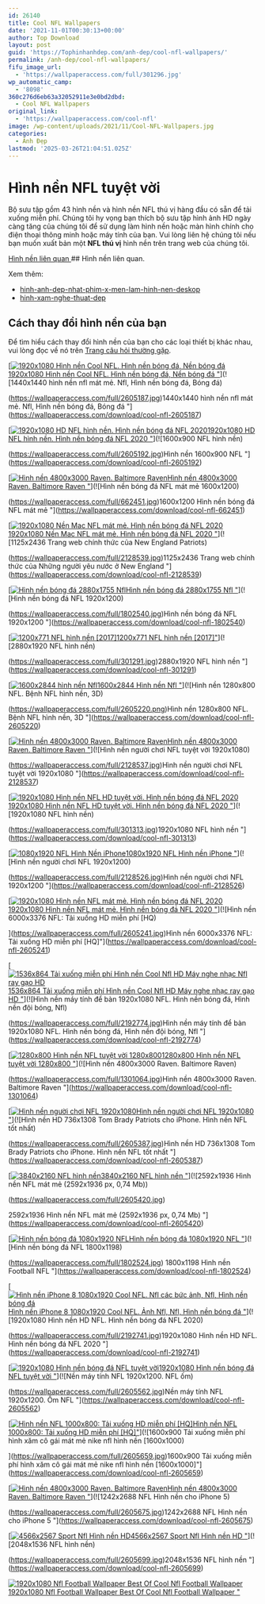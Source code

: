 ```yaml
---
id: 26140
title: Cool NFL Wallpapers
date: '2021-11-01T00:30:13+00:00'
author: Top Download
layout: post
guid: 'https://Tophinhanhdep.com/anh-dep/cool-nfl-wallpapers/'
permalink: /anh-dep/cool-nfl-wallpapers/
fifu_image_url:
  - 'https://wallpaperaccess.com/full/301296.jpg'
wp_automatic_camp:
  - '8098'
360c276d6eb63a32052911e3e0bd2dbd:
  - Cool NFL Wallpapers
original_link:
  - 'https://wallpaperaccess.com/cool-nfl'
image: /wp-content/uploads/2021/11/Cool-NFL-Wallpapers.jpg
categories:
  - Ảnh Đẹp
lastmod: '2025-03-26T21:04:51.025Z'
---
```

# Hình nền NFL tuyệt vời

Bộ sưu tập gồm 43 hình nền và hình nền NFL thú vị hàng đầu có sẵn để tải xuống miễn phí. Chúng tôi hy vọng bạn thích bộ sưu tập hình ảnh HD ngày càng tăng của chúng tôi để sử dụng làm hình nền hoặc màn hình chính cho điện thoại thông minh hoặc máy tính của bạn. Vui lòng liên hệ chúng tôi nếu bạn muốn xuất bản một **NFL thú vị** hình nền trên trang web của chúng tôi.

[Hình nền liên quan ](#related) ## Hình nền liên quan.

   
 Xem thêm:

   
- [hinh-anh-dep-nhat-phim-x-men-lam-hinh-nen-deskop](https://tophinhanhdep.com/anh-dep/hinh-anh-dep-nhat-phim-x-men-lam-hinh-nen-deskop/)
- [hinh-xam-nghe-thuat-dep](https://tophinhanhdep.com/hinh-xam-dep/hinh-xam-nghe-thuat-dep/)

## Cách thay đổi hình nền của bạn

Để tìm hiểu cách thay đổi hình nền của bạn cho các loại thiết bị khác nhau, vui lòng đọc về nó trên [Trang câu hỏi thường gặp](https://tophinhanhdep.com/faq/).

  
[[![1920x1080 Hình nền Cool NFL.  Hình nền bóng đá, Nền bóng đá](https://wallpaperaccess.com/full/301296.jpg)1920x1080 Hình nền Cool NFL. Hình nền bóng đá, Nền bóng đá "](https://wallpaperaccess.com/download/cool-nfl-301296)](![1440x1440 hình nền nfl mát mẻ.  Nfl, Hình nền bóng đá, Bóng đá)

(https://wallpaperaccess.com/full/2605187.jpg)1440x1440 hình nền nfl mát mẻ. Nfl, Hình nền bóng đá, Bóng đá "](https://wallpaperaccess.com/download/cool-nfl-2605187)

[[![1920x1080 HD NFL hình nền.  Hình nền bóng đá NFL 2020](https://wallpaperaccess.com/full/2605189.jpg)1920x1080 HD NFL hình nền. Hình nền bóng đá NFL 2020 "](https://wallpaperaccess.com/download/cool-nfl-2605189)](![1600x900 NFL hình nền)

(https://wallpaperaccess.com/full/2605192.jpg)Hình nền 1600x900 NFL "](https://wallpaperaccess.com/download/cool-nfl-2605192)

[[![Hình nền 4800x3000 Raven.  Baltimore Raven](https://wallpaperaccess.com/full/1301066.jpg)Hình nền 4800x3000 Raven. Baltimore Raven "](https://wallpaperaccess.com/download/cool-nfl-1301066)](![Hình nền bóng đá NFL mát mẻ 1600x1200)

(https://wallpaperaccess.com/full/662451.jpg)1600x1200 Hình nền bóng đá NFL mát mẻ "](https://wallpaperaccess.com/download/cool-nfl-662451)

[[![1920x1080 Nền Mac NFL mát mẻ.  Hình nền bóng đá NFL 2020](https://wallpaperaccess.com/full/2605200.jpg)1920x1080 Nền Mac NFL mát mẻ. Hình nền bóng đá NFL 2020 "](https://wallpaperaccess.com/download/cool-nfl-2605200)](![1125x2436 Trang web chính thức của New England Patriots)

(https://wallpaperaccess.com/full/2128539.jpg)1125x2436 Trang web chính thức của Những người yêu nước ở New England "](https://wallpaperaccess.com/download/cool-nfl-2128539)

[[![Hình nền bóng đá 2880x1755 Nfl](https://wallpaperaccess.com/full/1387904.jpg)Hình nền bóng đá 2880x1755 Nfl "](https://wallpaperaccess.com/download/cool-nfl-1387904)](![Hình nền bóng đá NFL 1920x1200)

(https://wallpaperaccess.com/full/1802540.jpg)Hình nền bóng đá NFL 1920x1200 "](https://wallpaperaccess.com/download/cool-nfl-1802540)

[[![1200x771 NFL hình nền [2017]](https://wallpaperaccess.com/full/2605205.png)1200x771 NFL hình nền \[2017\]"](https://wallpaperaccess.com/download/cool-nfl-2605205)](![2880x1920 NFL hình nền)

(https://wallpaperaccess.com/full/301291.jpg)2880x1920 NFL hình nền "](https://wallpaperaccess.com/download/cool-nfl-301291)

[[![1600x2844 hình nền Nfl](https://wallpaperaccess.com/full/2605216.jpg)1600x2844 Hình nền Nfl "](https://wallpaperaccess.com/download/cool-nfl-2605216)](![Hình nền 1280x800 NFL.  Bệnh NFL hình nền, 3D)

(https://wallpaperaccess.com/full/2605220.png)Hình nền 1280x800 NFL. Bệnh NFL hình nền, 3D "](https://wallpaperaccess.com/download/cool-nfl-2605220)

[[![Hình nền 4800x3000 Raven.  Baltimore Raven](https://wallpaperaccess.com/full/2032045.jpg)Hình nền 4800x3000 Raven. Baltimore Raven "](https://wallpaperaccess.com/download/cool-nfl-2032045)](![Hình nền người chơi NFL tuyệt vời 1920x1080)

(https://wallpaperaccess.com/full/2128537.jpg)Hình nền người chơi NFL tuyệt vời 1920x1080 "](https://wallpaperaccess.com/download/cool-nfl-2128537)

[[![1920x1080 Hình nền NFL HD tuyệt vời.  Hình nền bóng đá NFL 2020](https://wallpaperaccess.com/full/2605227.jpg)1920x1080 Hình nền NFL HD tuyệt vời. Hình nền bóng đá NFL 2020 "](https://wallpaperaccess.com/download/cool-nfl-2605227)](![1920x1080 NFL hình nền)

(https://wallpaperaccess.com/full/301313.jpg)1920x1080 NFL hình nền "](https://wallpaperaccess.com/download/cool-nfl-301313)

[[![1080x1920 NFL Hình Nền iPhone](https://wallpaperaccess.com/full/2605230.jpg)1080x1920 NFL Hình nền iPhone "](https://wallpaperaccess.com/download/cool-nfl-2605230)](![Hình nền người chơi NFL 1920x1200)

(https://wallpaperaccess.com/full/2128526.jpg)Hình nền người chơi NFL 1920x1200 "](https://wallpaperaccess.com/download/cool-nfl-2128526)

[[![1920x1080 Hình nền NFL mát mẻ.  Hình nền bóng đá NFL 2020](https://wallpaperaccess.com/full/2605236.jpg)1920x1080 Hình nền NFL mát mẻ. Hình nền bóng đá NFL 2020 "](https://wallpaperaccess.com/download/cool-nfl-2605236)](![Hình nền 6000x3376 NFL: Tải xuống HD miễn phí [HQ)

](https://wallpaperaccess.com/full/2605241.jpg)Hình nền 6000x3376 NFL: Tải xuống HD miễn phí \[HQ\]"](https://wallpaperaccess.com/download/cool-nfl-2605241)

[[![1536x864 Tải xuống miễn phí Hình nền Cool Nfl HD Máy nghe nhạc Nfl ray gạo HD](https://wallpaperaccess.com/full/2605257.jpg)1536x864 Tải xuống miễn phí Hình nền Cool Nfl HD Máy nghe nhạc ray gạo HD "](https://wallpaperaccess.com/download/cool-nfl-2605257)](![Hình nền máy tính để bàn 1920x1080 NFL.  Hình nền bóng đá, Hình nền đội bóng, Nfl)

(https://wallpaperaccess.com/full/2192774.jpg)Hình nền máy tính để bàn 1920x1080 NFL. Hình nền bóng đá, Hình nền đội bóng, Nfl "](https://wallpaperaccess.com/download/cool-nfl-2192774)

[[![1280x800 Hình nền NFL tuyệt vời 1280x800](https://wallpaperaccess.com/full/2605312.jpg)1280x800 Hình nền NFL tuyệt vời 1280x800 "](https://wallpaperaccess.com/download/cool-nfl-2605312)](![Hình nền 4800x3000 Raven.  Baltimore Raven)

(https://wallpaperaccess.com/full/1301064.jpg)Hình nền 4800x3000 Raven. Baltimore Raven "](https://wallpaperaccess.com/download/cool-nfl-1301064)

[[![Hình nền người chơi NFL 1920x1080](https://wallpaperaccess.com/full/2128540.jpg)Hình nền người chơi NFL 1920x1080 "](https://wallpaperaccess.com/download/cool-nfl-2128540)](![Hình nền HD 736x1308 Tom Brady Patriots cho iPhone.  Hình nền NFL tốt nhất)

(https://wallpaperaccess.com/full/2605387.jpg)Hình nền HD 736x1308 Tom Brady Patriots cho iPhone. Hình nền NFL tốt nhất "](https://wallpaperaccess.com/download/cool-nfl-2605387)

[[![3840x2160 NFL hình nền](https://wallpaperaccess.com/full/2605403.jpg)3840x2160 NFL hình nền "](https://wallpaperaccess.com/download/cool-nfl-2605403)](![2592x1936 Hình nền NFL mát mẻ (2592x1936 px, 0,74 Mb))

(https://wallpaperaccess.com/full/2605420.jpg)

2592x1936 Hình nền NFL mát mẻ (2592x1936 px, 0,74 Mb) "](https://wallpaperaccess.com/download/cool-nfl-2605420)

[[![Hình nền bóng đá 1080x1920 NFL](https://wallpaperaccess.com/full/2605477.jpg)Hình nền bóng đá 1080x1920 NFL "](https://wallpaperaccess.com/download/cool-nfl-2605477)](![Hình nền bóng đá NFL 1800x1198)

(https://wallpaperaccess.com/full/1802524.jpg) 1800x1198 Hình nền Football NFL "](https://wallpaperaccess.com/download/cool-nfl-1802524)

[[![Hình nền iPhone 8 1080x1920 Cool NFL.  Nfl các bức ảnh, Nfl, Hình nền bóng đá](https://wallpaperaccess.com/full/2354275.jpg)Hình nền iPhone 8 1080x1920 Cool NFL. Ảnh Nfl, Nfl, Hình nền bóng đá "](https://wallpaperaccess.com/download/cool-nfl-2354275)](![1920x1080 Hình nền HD NFL.  Hình nền bóng đá NFL 2020)

(https://wallpaperaccess.com/full/2192741.jpg)1920x1080 Hình nền HD NFL. Hình nền bóng đá NFL 2020 "](https://wallpaperaccess.com/download/cool-nfl-2192741)

[[![1920x1080 Hình nền bóng đá NFL tuyệt vời](https://wallpaperaccess.com/full/525923.jpg)1920x1080 Hình nền bóng đá NFL tuyệt vời "](https://wallpaperaccess.com/download/cool-nfl-525923)](![Nền máy tính NFL 1920x1200.  NFL ốm)

(https://wallpaperaccess.com/full/2605562.jpg)Nền máy tính NFL 1920x1200. Ốm NFL "](https://wallpaperaccess.com/download/cool-nfl-2605562)

[[![Hình nền NFL 1000x800: Tải xuống HD miễn phí [HQ]](https://wallpaperaccess.com/full/2605564.jpg)Hình nền NFL 1000x800: Tải xuống HD miễn phí \[HQ\]"](https://wallpaperaccess.com/download/cool-nfl-2605564)](![1600x900 Tải xuống miễn phí hình xăm cô gái mát mẻ nike nfl hình nền [1600x1000)

](https://wallpaperaccess.com/full/2605659.jpg)1600x900 Tải xuống miễn phí hình xăm cô gái mát mẻ nike nfl hình nền \[1600x1000\]"](https://wallpaperaccess.com/download/cool-nfl-2605659)

[[![Hình nền 4800x3000 Raven.  Baltimore Raven](https://wallpaperaccess.com/full/2450548.jpg)Hình nền 4800x3000 Raven. Baltimore Raven "](https://wallpaperaccess.com/download/cool-nfl-2450548)](![1242x2688 NFL Hình nền cho iPhone 5)

(https://wallpaperaccess.com/full/2605675.jpg)1242x2688 NFL Hình nền cho iPhone 5 "](https://wallpaperaccess.com/download/cool-nfl-2605675)

[[![4566x2567 Sport Nfl Hình nền HD](https://wallpaperaccess.com/full/2605689.jpg)4566x2567 Sport Nfl Hình nền HD "](https://wallpaperaccess.com/download/cool-nfl-2605689)](![2048x1536 NFL hình nền)

(https://wallpaperaccess.com/full/2605699.jpg)2048x1536 NFL hình nền "](https://wallpaperaccess.com/download/cool-nfl-2605699)

[![1920x1080 Nfl Football Wallpaper Best Of Cool Nfl Football Wallpaper](https://wallpaperaccess.com/full/2605708.jpg)1920x1080 Nfl Football Wallpaper Best Of Cool Nfl Football Wallpaper "](https://wallpaperaccess.com/download/cool-nfl-2605708)

